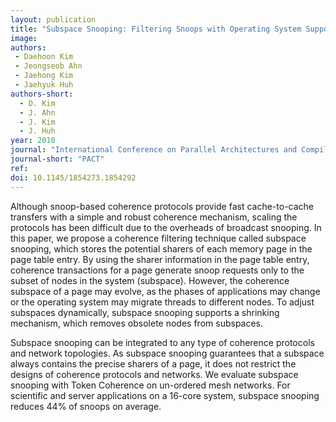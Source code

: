 ```yaml
---
layout: publication
title: "Subspace Snooping: Filtering Snoops with Operating System Support"
image: 
authors:
 - Daehoon Kim
 - Jeongseob Ahn
 - Jaehong Kim
 - Jaehyuk Huh
authors-short:
  - D. Kim
  - J. Ahn
  - J. Kim
  - J. Huh
year: 2010
journal: "International Conference on Parallel Architectures and Compilation Techniques"
journal-short: "PACT"
ref:
doi: 10.1145/1854273.1854292
---
```


Although snoop-based coherence protocols provide fast cache-to-cache transfers with a simple and robust coherence mechanism, scaling the protocols has been difficult due to the overheads of broadcast snooping. In this paper, we propose a coherence filtering technique called subspace snooping, which stores the potential sharers of each memory page in the page table entry. By using the sharer information in the page table entry, coherence transactions for a page generate snoop requests only to the subset of nodes in the system (subspace). However, the coherence subspace of a page may evolve, as the phases of applications may change or the operating system may migrate threads to different nodes. To adjust subspaces dynamically, subspace snooping supports a shrinking mechanism, which removes obsolete nodes from subspaces.

Subspace snooping can be integrated to any type of coherence protocols and network topologies. As subspace snooping guarantees that a subspace always contains the precise sharers of a page, it does not restrict the designs of coherence protocols and networks. We evaluate subspace snooping with Token Coherence on un-ordered mesh networks. For scientific and server applications on a 16-core system, subspace snooping reduces 44% of snoops on average.
